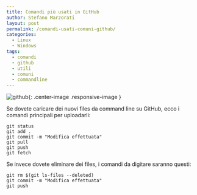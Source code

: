 ```yaml
---
title: Comandi più usati in GitHub
author: Stefano Marzorati
layout: post
permalink: /comandi-usati-comuni-github/
categories:
  - Linux
  - Windows
tags:
  - comandi
  - github
  - utili
  - comuni
  - commandline
---
```

![github](http://www.molecularecologist.com/wp-content/uploads/2013/11/github-logo.jpg){: .center-image .responsive-image }	  

Se dovete caricare dei nuovi files da command line su GitHub, ecco i comandi principali per uploadarli:   

`git status`   
`git add .`   
`git commit -m "Modifica effettuata"`   
`git pull`   
`git push`   
`git fetch`   

Se invece dovete eliminare dei files, i comandi da digitare saranno questi:   

`git rm $(git ls-files --deleted)`   
`git commit -m "Modifica effettuata"`   
`git push`   
